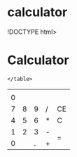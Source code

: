 # calculator

!DOCTYPE html>
<html lang="en">
<head>
    <meta charset="UTF-8">
    <meta http-equiv="X-UA-Compatible" content="IE=edge">
    <meta name="viewport" content="width=device-width, initial-scale=1.0">
    <title>Calculator</title>
    <link rel="stylesheet" href="style.css">
</head>
<body>
    
<div class="Page">
    <h1>Calculator</h1>
    <table>
<tr>
    <td colspan="5" id="islem"></td>
</tr>
<tr>
    <td colspan="5" id="gosterge">0</td>
</tr>

<tr>
    <td class="btn btnNumber">7</td>
    <td class="btn btnNumber">8</td>
    <td class="btn btnNumber">9</td>
    <td class="btn btnOpt">/</td>
    <td class="btn btnCE">CE</td>
</tr>

<tr>
    <td class="btn btnNumber">4</td>
    <td class="btn btnNumber">5</td>
    <td class="btn btnNumber">6</td>
    <td class="btn btnOpt">*</td>
    <td class="btn btnC">C</td>
</tr>

<tr>
    <td class="btn btnNumber">1</td>
    <td class="btn btnNumber">2</td>
    <td class="btn btnNumber">3</td>
    <td class="btn btnOpt">-</td>
    <td rowspan="2" class="btn btnOpt">=</td>
</tr>

<tr>
    <td colspan="2" class="btn btnNumber">0</td>
    <td class="btn">.</td>
    <td class="btn btnOpt">+</td>
    
</tr>





    </table>
</div>

<script>

var optDurum=false,opt="",sonuc=0;

var btnNumber=document.querySelectorAll(".btnNumber");
var gosterge=document.querySelector("#gosterge");
var btnOpt=document.querySelectorAll(".btnOpt");
var islem=document.querySelector("#islem");
var btnC=document.querySelector(".btnC");
var btnCE=document.querySelector(".btnCE");

btnNumber.forEach(function(element){

element.onclick=function(e){

if(gosterge.textContent=="0" || optDurum)
gosterge.textContent="";



    gosterge.textContent+=this.textContent;
    optDurum=false;

}
});

btnOpt.forEach(function(element){

    element.onclick=function(e){
optDurum=true;
var yeniOpt=this.textContent;

islem.textContent=islem.textContent+" "+gosterge.textContent+" "+yeniOpt;
    

switch(opt)
{
    case "+":gosterge.textContent=(sonuc + Number(gosterge.textContent)); break;
    case "-":gosterge.textContent=(sonuc - Number(gosterge.textContent)); break;
    case "*":gosterge.textContent=(sonuc * Number(gosterge.textContent)); break;
    case "/":gosterge.textContent=(sonuc / Number(gosterge.textContent)); break;
    default:break;
}

sonuc=Number(gosterge.textContent);
opt=yeniOpt;

}
}
);



btnC.onclick=function(e){
gosterge.textContent="0";
}

btnCE.onclick=function(e){
gosterge.textContent="0";
islem.textContent="";
sonuc=0;
opt="";
}

</script>


</body>
</html>
